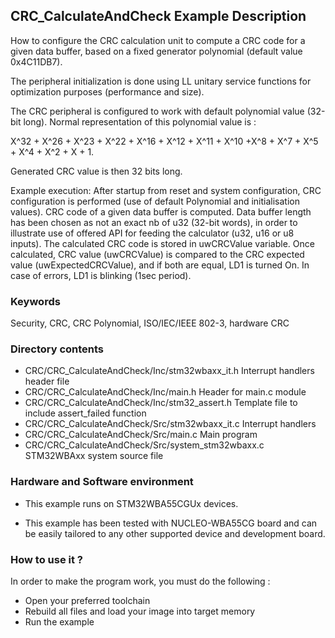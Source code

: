 ## <b>CRC_CalculateAndCheck Example Description</b>

How to configure the CRC calculation unit to compute a CRC code for a given data
buffer, based on a fixed generator polynomial (default value 0x4C11DB7).

The peripheral initialization is done using LL unitary service functions for
optimization purposes (performance and size).

The CRC peripheral is configured to work with default polynomial value (32-bit long).
Normal representation of this polynomial value is :

 X^32 + X^26 + X^23 + X^22 + X^16 + X^12 + X^11 + X^10 +X^8 + X^7 + X^5 + X^4 + X^2 + X + 1.

Generated CRC value is then 32 bits long.

Example execution:
After startup from reset and system configuration, CRC configuration is performed (use of default Polynomial and initialisation values).
CRC code of a given data buffer is computed.
Data buffer length has been chosen as not an exact nb of u32 (32-bit words), in order to illustrate
use of offered API for feeding the calculator (u32, u16 or u8 inputs).
The calculated CRC code is stored in uwCRCValue variable.
Once calculated, CRC value (uwCRCValue) is compared to the CRC expected value (uwExpectedCRCValue),
and if both are equal, LD1 is turned On.
In case of errors, LD1 is blinking (1sec period).


### <b>Keywords</b>

Security, CRC, CRC Polynomial, ISO/IEC/IEEE 802-3, hardware CRC


### <b>Directory contents</b>

  - CRC/CRC_CalculateAndCheck/Inc/stm32wbaxx_it.h               Interrupt handlers header file
  - CRC/CRC_CalculateAndCheck/Inc/main.h                        Header for main.c module
  - CRC/CRC_CalculateAndCheck/Inc/stm32_assert.h                Template file to include assert_failed function
  - CRC/CRC_CalculateAndCheck/Src/stm32wbaxx_it.c               Interrupt handlers
  - CRC/CRC_CalculateAndCheck/Src/main.c                        Main program
  - CRC/CRC_CalculateAndCheck/Src/system_stm32wbaxx.c           STM32WBAxx system source file


### <b>Hardware and Software environment</b> 

  - This example runs on STM32WBA55CGUx devices.

  - This example has been tested with NUCLEO-WBA55CG board and can be
    easily tailored to any other supported device and development board.

### <b>How to use it ?</b> 

In order to make the program work, you must do the following :

 - Open your preferred toolchain
 - Rebuild all files and load your image into target memory
 - Run the example

